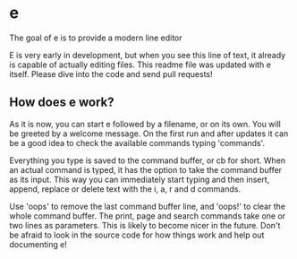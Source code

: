 # e
The goal of e is to provide a modern line editor

E is very early in development, but when you see this line of text, it already is capable of actually editing files. This readme file was updated with e itself. Please dive into the code and send pull requests!

## How does e work?

As it is now, you can start e followed by a filename, or on its own. You will be greeted by a welcome message. On the first run and after updates it can be a good idea to check the available commands typing 'commands'.

Everything you type is saved to the command buffer, or cb for short. When an actual command is typed, it has the option to take the command buffer as its input. This way you can immediately start typing and then insert, append, replace or delete text with the i, a, r and d commands.

Use 'oops' to remove the last command buffer line, and 'oops!' to clear the whole command buffer. The print, page and search commands take one or two lines as parameters. This is likely to become nicer in the future. Don't be afraid to look in the source code for how things work and help out documenting e!

